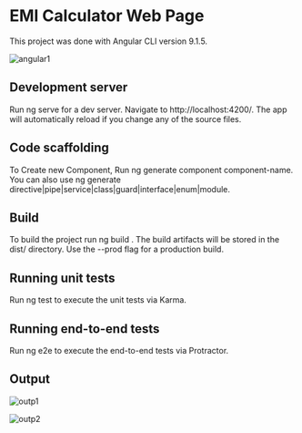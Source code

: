 # EMI Calculator Web Page

This project was done with Angular CLI version 9.1.5.


![angular1](https://user-images.githubusercontent.com/42416500/104105879-70de5f80-52d7-11eb-960d-6c95981a180e.JPG)

## Development server

Run ng serve for a dev server. Navigate to http://localhost:4200/. The app will automatically reload if you change any of the source files.

## Code scaffolding

To Create new Component, Run ng generate component component-name. You can also use ng generate directive|pipe|service|class|guard|interface|enum|module.

##  Build
To build the project run ng build . The build artifacts will be stored in the dist/ directory. Use the --prod flag for a production build.

## Running unit tests

Run ng test to execute the unit tests via Karma.

## Running end-to-end tests
Run ng e2e to execute the end-to-end tests via Protractor.

## Output

![outp1](https://user-images.githubusercontent.com/42416500/104106753-89ea0f00-52dd-11eb-905f-fbb7ad7aed14.JPG)





![outp2](https://user-images.githubusercontent.com/42416500/104106826-2e6c5100-52de-11eb-9c7b-b99863fac9f1.JPG)
